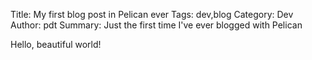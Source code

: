 Title: My first blog post in Pelican ever
Tags: dev,blog
Category: Dev
Author: pdt
Summary: Just the first time I've ever blogged with Pelican



Hello, beautiful world!